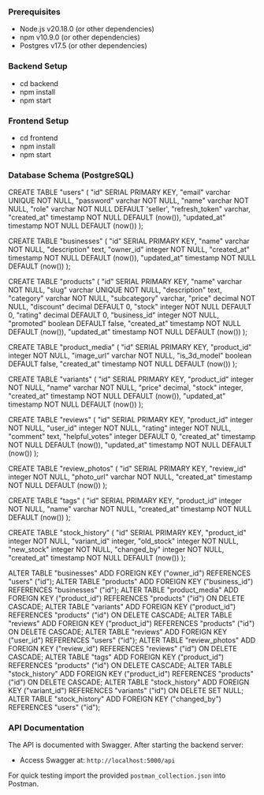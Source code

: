 ### Prerequisites
- Node.js v20.18.0 (or other dependencies)
- npm v10.9.0 (or other dependencies)
- Postgres v17.5 (or other dependencies)

### Backend Setup
- cd backend
- npm install
- npm start
  
### Frontend Setup
- cd frontend
- npm install
- npm start

### Database Schema (PostgreSQL)
CREATE TABLE "users" (
  "id" SERIAL PRIMARY KEY,
  "email" varchar UNIQUE NOT NULL,
  "password" varchar NOT NULL,
  "name" varchar NOT NULL,
  "role" varchar NOT NULL DEFAULT 'seller',
  "refresh_token" varchar,
  "created_at" timestamp NOT NULL DEFAULT (now()),
  "updated_at" timestamp NOT NULL DEFAULT (now())
);

CREATE TABLE "businesses" (
  "id" SERIAL PRIMARY KEY,
  "name" varchar NOT NULL,
  "description" text,
  "owner_id" integer NOT NULL,
  "created_at" timestamp NOT NULL DEFAULT (now()),
  "updated_at" timestamp NOT NULL DEFAULT (now())
);

CREATE TABLE "products" (
  "id" SERIAL PRIMARY KEY,
  "name" varchar NOT NULL,
  "slug" varchar UNIQUE NOT NULL,
  "description" text,
  "category" varchar NOT NULL,
  "subcategory" varchar,
  "price" decimal NOT NULL,
  "discount" decimal DEFAULT 0,
  "stock" integer NOT NULL DEFAULT 0,
  "rating" decimal DEFAULT 0,
  "business_id" integer NOT NULL,
  "promoted" boolean DEFAULT false,
  "created_at" timestamp NOT NULL DEFAULT (now()),
  "updated_at" timestamp NOT NULL DEFAULT (now())
);

CREATE TABLE "product_media" (
  "id" SERIAL PRIMARY KEY,
  "product_id" integer NOT NULL,
  "image_url" varchar NOT NULL,
  "is_3d_model" boolean DEFAULT false,
  "created_at" timestamp NOT NULL DEFAULT (now())
);

CREATE TABLE "variants" (
  "id" SERIAL PRIMARY KEY,
  "product_id" integer NOT NULL,
  "name" varchar NOT NULL,
  "price" decimal,
  "stock" integer,
  "created_at" timestamp NOT NULL DEFAULT (now()),
  "updated_at" timestamp NOT NULL DEFAULT (now())
);

CREATE TABLE "reviews" (
  "id" SERIAL PRIMARY KEY,
  "product_id" integer NOT NULL,
  "user_id" integer NOT NULL,
  "rating" integer NOT NULL,
  "comment" text,
  "helpful_votes" integer DEFAULT 0,
  "created_at" timestamp NOT NULL DEFAULT (now()),
  "updated_at" timestamp NOT NULL DEFAULT (now())
);

CREATE TABLE "review_photos" (
  "id" SERIAL PRIMARY KEY,
  "review_id" integer NOT NULL,
  "photo_url" varchar NOT NULL,
  "created_at" timestamp NOT NULL DEFAULT (now())
);

CREATE TABLE "tags" (
  "id" SERIAL PRIMARY KEY,
  "product_id" integer NOT NULL,
  "name" varchar NOT NULL,
  "created_at" timestamp NOT NULL DEFAULT (now())
);

CREATE TABLE "stock_history" (
  "id" SERIAL PRIMARY KEY,
  "product_id" integer NOT NULL,
  "variant_id" integer,
  "old_stock" integer NOT NULL,
  "new_stock" integer NOT NULL,
  "changed_by" integer NOT NULL,
  "created_at" timestamp NOT NULL DEFAULT (now())
);

ALTER TABLE "businesses" ADD FOREIGN KEY ("owner_id") REFERENCES "users" ("id");
ALTER TABLE "products" ADD FOREIGN KEY ("business_id") REFERENCES "businesses" ("id");
ALTER TABLE "product_media" ADD FOREIGN KEY ("product_id") REFERENCES "products" ("id") ON DELETE CASCADE;
ALTER TABLE "variants" ADD FOREIGN KEY ("product_id") REFERENCES "products" ("id") ON DELETE CASCADE;
ALTER TABLE "reviews" ADD FOREIGN KEY ("product_id") REFERENCES "products" ("id") ON DELETE CASCADE;
ALTER TABLE "reviews" ADD FOREIGN KEY ("user_id") REFERENCES "users" ("id");
ALTER TABLE "review_photos" ADD FOREIGN KEY ("review_id") REFERENCES "reviews" ("id") ON DELETE CASCADE;
ALTER TABLE "tags" ADD FOREIGN KEY ("product_id") REFERENCES "products" ("id") ON DELETE CASCADE;
ALTER TABLE "stock_history" ADD FOREIGN KEY ("product_id") REFERENCES "products" ("id") ON DELETE CASCADE;
ALTER TABLE "stock_history" ADD FOREIGN KEY ("variant_id") REFERENCES "variants" ("id") ON DELETE SET NULL;
ALTER TABLE "stock_history" ADD FOREIGN KEY ("changed_by") REFERENCES "users" ("id");

### API Documentation

The API is documented with Swagger. After starting the backend server:
- Access Swagger  at: `http://localhost:5000/api`

For quick testing import the provided `postman_collection.json` into Postman.
